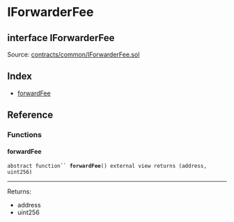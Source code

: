 # IForwarderFee

## interface IForwarderFee

Source: [contracts/common/IForwarderFee.sol](https://github.com/aragon/aragonOS/blob/v4.4.0/contracts/common/IForwarderFee.sol)

## Index

* [forwardFee](iforwarderfee.md#forwardfee)

## Reference

### Functions

#### **forwardFee** <a href="#forwardfee" id="forwardfee"></a>

`abstract function`` `**`forwardFee`**`() external view returns (address, uint256)`

***

Returns:

* address
* uint256
